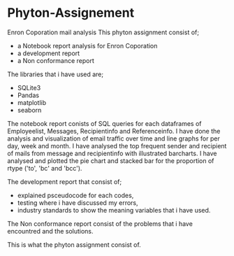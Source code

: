 # Phyton-Assignement
Enron Coporation mail analysis
This phyton assignment consist of;
  - a Notebook report analysis for Enron Coporation
  - a development report
  - a Non conformance report

The libraries that i have used are;
  - SQLite3
  - Pandas
  - matplotlib
  - seaborn

The notebook report conists of SQL queries for each dataframes of Employeelist, Messages, Recipientinfo and Referenceinfo.
I have done the analysis and visualization of email traffic over time and line graphs for per day, week and month.
I have analysed the top frequent sender and recipient of mails from message and recipientinfo with illustrated barcharts.
I have analysed and plotted the pie chart and stacked bar for the proportion of rtype ('to', 'bc' and 'bcc').

The development report that consist of;
  -   explained psceudocode for each codes,
  -   testing where i have discussed my errors,
  -   industry standards to show the meaning variables that i have used.

The Non conformance report consist of the problems that i have encountred and the solutions.

This is what the phyton assignment consist of.

